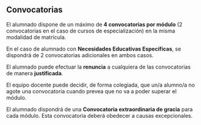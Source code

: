 ## Convocatorias 

El alumnado dispone de un máximo de **4 convocatorias por módulo** (2 convocatorias en el caso de cursos de especialización) en la misma modalidad de matrícula. 

En el caso de alumnado con **Necesidades Educativas Específicas**, se dispondrá de 2 convocatorias adicionales en ambos casos. 

El alumnado puede efectuar la **renuncia** a cualquiera de las convocatorias de manera **justificada**. 

El equipo docente puede decidir, de forma colegiada, que un/a alumno/a no agote una convocatoria cuando prevea que no va a poder superar el módulo. 

El alumnado dispondrá de una **Convocatoria extraordinaria de gracia** para cada módulo. Esta convocatoria deberá obedecer a causas excepcionales. 